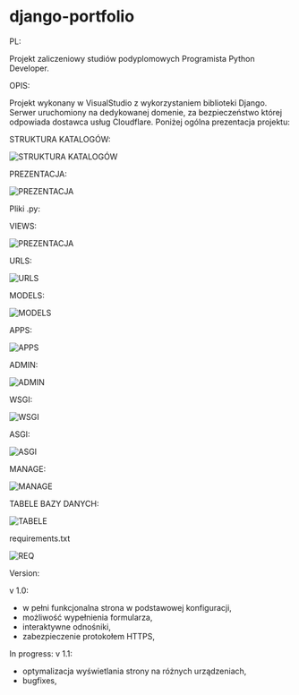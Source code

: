 # django-portfolio

PL:

Projekt zaliczeniowy studiów podyplomowych Programista Python Developer.

OPIS:

Projekt wykonany w VisualStudio z wykorzystaniem biblioteki Django. Serwer uruchomiony na dedykowanej domenie, za bezpieczeństwo której odpowiada dostawca usług Cloudflare. Poniżej ogólna prezentacja projektu:



STRUKTURA KATALOGÓW:

![STRUKTURA KATALOGÓW](https://github.com/Arkanizo/django-portfolio/blob/main/project_structure.png)

PREZENTACJA:

![PREZENTACJA](https://github.com/Arkanizo/django-portfolio/blob/main/site1.png)


Pliki .py:

VIEWS:

![PREZENTACJA](https://github.com/Arkanizo/django-portfolio/blob/main/screens/py1.png?raw=true)

URLS:

![URLS](https://github.com/Arkanizo/django-portfolio/blob/main/screens/py2.png?raw=true)

MODELS:

![MODELS](https://github.com/Arkanizo/django-portfolio/blob/main/screens/py3.png?raw=true)

APPS:

![APPS](https://github.com/Arkanizo/django-portfolio/blob/main/screens/py4.png?raw=true)

ADMIN:

![ADMIN](https://github.com/Arkanizo/django-portfolio/blob/main/screens/py5.png?raw=true)

WSGI:

![WSGI](https://github.com/Arkanizo/django-portfolio/blob/main/screens/py6.png?raw=true)

ASGI:

![ASGI](https://github.com/Arkanizo/django-portfolio/blob/main/screens/py7.png?raw=true)

MANAGE:

![MANAGE](https://github.com/Arkanizo/django-portfolio/blob/main/screens/py8.png?raw=true)

TABELE BAZY DANYCH:

![TABELE](https://github.com/Arkanizo/django-portfolio/blob/main/screens/py9.png?raw=true)

requirements.txt

![REQ](https://github.com/Arkanizo/django-portfolio/blob/main/screens/req.png)

Version:

v 1.0:
- w pełni funkcjonalna strona w podstawowej konfiguracji,
- możliwość wypełnienia formularza,
- interaktywne odnośniki,
- zabezpieczenie protokołem HTTPS,

In progress:
v 1.1:
- optymalizacja wyświetlania strony na różnych urządzeniach,
- bugfixes,


